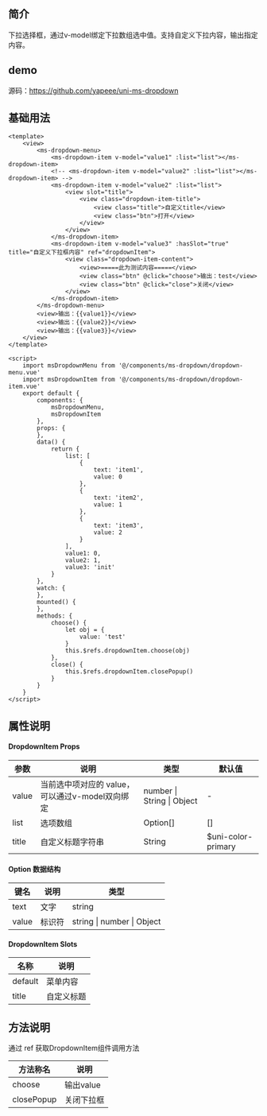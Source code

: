 ## 简介

下拉选择框，通过v-model绑定下拉数组选中值。支持自定义下拉内容，输出指定内容。

## demo

源码：https://github.com/yapeee/uni-ms-dropdown

## 基础用法

```vue
<template>
	<view>
		<ms-dropdown-menu>
			<ms-dropdown-item v-model="value1" :list="list"></ms-dropdown-item>
			<!-- <ms-dropdown-item v-model="value2" :list="list"></ms-dropdown-item> -->
			<ms-dropdown-item v-model="value2" :list="list">
				<view slot="title">
					<view class="dropdown-item-title">
						<view class="title">自定义title</view>
						<view class="btn">打开</view>
					</view>
				</view>
			</ms-dropdown-item>
			<ms-dropdown-item v-model="value3" :hasSlot="true" title="自定义下拉框内容" ref="dropdownItem">
				<view class="dropdown-item-content">
					<view>=====此为测试内容=====</view>
					<view class="btn" @click="choose">输出：test</view>
					<view class="btn" @click="close">关闭</view>
				</view>
			</ms-dropdown-item>
		</ms-dropdown-menu>
		<view>输出：{{value1}}</view>
		<view>输出：{{value2}}</view>
		<view>输出：{{value3}}</view>
	</view>
</template>

<script>
	import msDropdownMenu from '@/components/ms-dropdown/dropdown-menu.vue'
	import msDropdownItem from '@/components/ms-dropdown/dropdown-item.vue'
	export default {
		components: {
			msDropdownMenu,
			msDropdownItem
		},
		props: {
		},
		data() {
			return {
				list: [
					{
						text: 'item1',
						value: 0
					},
					{
						text: 'item2',
						value: 1
					},
					{
						text: 'item3',
						value: 2
					}
				],
				value1: 0,
				value2: 1,
				value3: 'init'
			}
		},
		watch: {
		},
		mounted() {
		},
		methods: {
			choose() {
				let obj = {
					value: 'test'
				}
				this.$refs.dropdownItem.choose(obj)
			},
			close() {
				this.$refs.dropdownItem.closePopup()
			}
		}
	}
</script>
```

## 属性说明

#### DropdownItem Props

| 参数         | 说明                    | 类型    | 默认值             |
| ------------ | ----------------------- | ------- | ------------------ |
| value      | 当前选中项对应的 value，可以通过v-model双向绑定 | number \| String \| Object | -               |
| list         | 选项数组      | Option[] | []                 |
| title | 自定义标题字符串 | String  | $uni-color-primary |

#### Option 数据结构

| 键名  | 说明   | 类型                         |
| ---- | ----- | --------------------------- |
| text  | 文字   | string                    |
| value | 标识符 | string \| number \| Object |

#### DropdownItem Slots

| 名称  | 说明   |
| ---- | ----- |
| default  | 菜单内容   |
| title | 自定义标题 |

## 方法说明
通过 ref 获取DropdownItem组件调用方法

| 方法称名  | 说明   |
| ---- | ----- |
| choose  | 输出value  |
| closePopup | 关闭下拉框 |